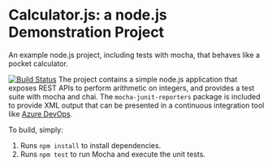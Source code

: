 Calculator.js: a node.js Demonstration Project
==============================================
An example node.js project, including tests with mocha, that behaves like
a pocket calculator.

[![Build Status](https://lawrenceloh.visualstudio.com/Monitoring%20Application%20Performance/_apis/build/status/LawrenceLoh.calculator?branchName=master)](https://lawrenceloh.visualstudio.com/Monitoring%20Application%20Performance/_build/latest?definitionId=21&branchName=master)
The project contains a simple node.js application that exposes REST APIs
to perform arithmetic on integers, and provides a test suite with mocha
and chai.  The `mocha-junit-reporters` package is included to provide XML
output that can be presented in a continuous integration tool like
[Azure DevOps](https://azure.com/devops).

To build, simply:

1. Runs `npm install` to install dependencies.
2. Runs `npm test` to run Mocha and execute the unit tests.

